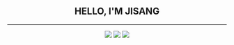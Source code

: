 <div align="center">
<h2>HELLO, I'M JISANG</h2>
<hr>
<img src="https://img.shields.io/badge/React-20232A?style=for-the-badge&logo=react&logoColor=61DAFB"/>
<img src="https://img.shields.io/badge/JavaScript-F7DF1E?style=for-the-badge&logo=JavaScript&logoColor=white"/>
<img src="https://img.shields.io/badge/Sass-CC6699?style=for-the-badge&logo=sass&logoColor=white">
</div>

